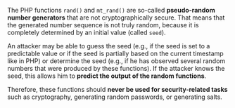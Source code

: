 The PHP functions `rand()` and `mt_rand()` are so-called **pseudo-random number generators** that are not cryptographically secure. That means that the generated number sequence is not truly random, because it is completely determined by an initial value (called `seed`).

An attacker may be able to guess the seed (e.g., if the seed is set to a predictable value or if the seed is partially based on the current timestamp like in PHP) or determine the seed (e.g., if he has observed several random numbers that were produced by these functions). If the attacker knows the seed, this allows him to **predict the output of the random functions**.

Therefore, these functions should **never be used for security-related tasks** such as cryptography, generating random passwords, or generating salts.
